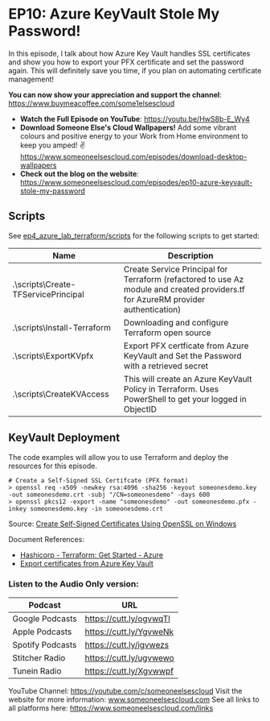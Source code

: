 # EP10: Azure KeyVault Stole My Password!
In this episode, I talk about how Azure Key Vault handles SSL certificates and show you how to export your PFX certificate and set the password again.
This will definitely save you time, if you plan on automating certificate management!

**You can now show your appreciation and support the channel**: https://www.buymeacoffee.com/some1elsescloud

- **Watch the Full Episode on YouTube**: https://youtu.be/HwS8b-E_Wy4
- **Download Someone Else's Cloud Wallpapers!** Add some vibrant colours and positive energy to your Work from Home environment to keep you amped! ✌️ https://www.someoneelsescloud.com/episodes/download-desktop-wallpapers
- **Check out the blog on the website**: https://www.someoneelsescloud.com/episodes/ep10-azure-keyvault-stole-my-password

## Scripts

See [ep4_azure_lab_terraform/scripts](https://github.com/someoneelsescloud/ep4_azure_lab_terraform/tree/master/scripts) for the following scripts to get started:

|Name|Description|
|---|---|
|.\scripts\Create-TFServicePrincipal|Create Service Principal for Terraform (refactored to use Az module and created providers.tf for AzureRM provider authentication)|
|.\scripts\Install-Terraform|Downloading and configure Terraform open source|
|.\scripts\ExportKVpfx|Export PFX certficate from Azure KeyVault and Set the Password with a retrieved secret |
|.\scripts\CreateKVAccess|This will create an Azure KeyVault Policy in Terraform. Uses PowerShell to get your logged in ObjectID|

## KeyVault Deployment
The code examples will allow you to use Terraform and deploy the resources for this episode.

```
# Create a Self-Signed SSL Certifcate (PFX format)
> openssl req -x509 -newkey rsa:4096 -sha256 -keyout someonesdemo.key -out someonesdemo.crt -subj "/CN=someonesdemo" -days 600
> openssl pkcs12 -export -name "someonesdemo" -out someonesdemo.pfx -inkey someonesdemo.key -in someonesdemo.crt
```

Source: [Create Self-Signed Certificates Using OpenSSL on Windows](https://improveandrepeat.com/2019/03/create-self-signed-certificates-using-openssl-on-windows/)

Document References:
- [Hashicorp - Terraform: Get Started - Azure](https://learn.hashicorp.com/collections/terraform/azure-get-started)
- [Export certificates from Azure Key Vault](https://docs.microsoft.com/en-us/azure/key-vault/certificates/how-to-export-certificate?tabs=azure-cli)

### Listen to the Audio Only version:
|Podcast|URL|
|---|---|
|Google Podcasts| https://cutt.ly/ogvwqTl|
|Apple Podcasts| https://cutt.ly/YgvweNk| 
|Spotify Podcasts| https://cutt.ly/igvwezs|
|Stitcher Radio| https://cutt.ly/ugvwewo|
|Tunein Radio| https://cutt.ly/Xgvwwpf|

YouTube Channel: https://youtube.com/c/someoneelsescloud
Visit the website for more information: www.someoneelsescloud.com
See all links to all platforms here: https://www.someoneelsescloud.com/links
